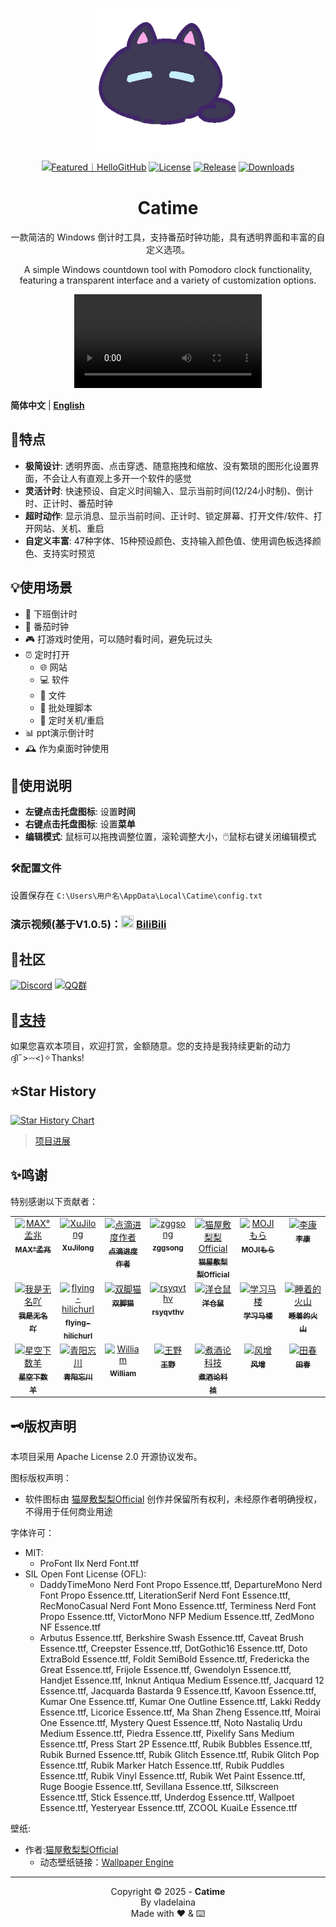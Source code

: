 <p align="center">
<a href="https://github.com/vladelaina/Catime" target="_blank">
<img align="center" alt="catime" width="230" src="Images/catime.png" />
</a>
  
</p>
<p align="center">
   <a href="https://hellogithub.com/repository/00a7a32b7bc647e1a62747530bc16115" target="_blank"><img src="https://abroad.hellogithub.com/v1/widgets/recommend.svg?rid=00a7a32b7bc647e1a62747530bc16115&claim_uid=JBczix10rXqNblQ&theme=small" alt="Featured｜HelloGitHub" /></a>
 <a href="https://github.com/vladelaina/Catime/blob/main/LICENSE"><img alt="License" src="https://img.shields.io/github/license/vladelaina/Catime?label=License" /></a>
 <a href="https://github.com/vladelaina/Catime/releases/latest"><img alt="Release" src="https://img.shields.io/github/release/vladelaina/Catime.svg?label=Release" /></a>
 <a href="https://github.com/vladelaina/Catime/releases"><img alt="Downloads" src="https://img.shields.io/github/downloads/vladelaina/Catime/total?label=Downloads" /></a>

</p>

<h1 align="center">Catime</h1>

<p align="center">一款简洁的 Windows 倒计时工具，支持番茄时钟功能，具有透明界面和丰富的自定义选项。</p>
<p align="center">A simple Windows countdown tool with Pomodoro clock functionality, featuring a transparent interface and a variety of customization options.</p>

<div align="center">
<video src="https://github.com/user-attachments/assets/2f733378-8ddd-468f-b971-7e98ea4824c2" autoplay loop></video>
</div>

**简体中文** | [**English**](./README_EN.md)

## 🌟特点

- **极简设计**: 透明界面、点击穿透、随意拖拽和缩放、没有繁琐的图形化设置界面，不会让人有直观上多开一个软件的感觉
- **灵活计时**: 快速预设、自定义时间输入、显示当前时间(12/24小时制)、倒计时、正计时、番茄时钟
- **超时动作**: 显示消息、显示当前时间、正计时、锁定屏幕、打开文件/软件、打开网站、关机、重启
- **自定义丰富**: 47种字体、15种预设颜色、支持输入颜色值、使用调色板选择颜色、支持实时预览

## 💡使用场景

- 👔 下班倒计时
- 🍅 番茄时钟
- 🎮 打游戏时使用，可以随时看时间，避免玩过头
- ⏰ 定时打开
  - 🌐 网站
  - 💻 软件
  - 📄 文件
  - 📝 批处理脚本
  - 🔄 定时关机/重启
- 📊 ppt演示倒计时
- 🕰️ 作为桌面时钟使用


## 📑使用说明

- **左键点击托盘图标**: 设置**时间**
- **右键点击托盘图标**: 设置**菜单**
- **编辑模式**: 鼠标可以拖拽调整位置，滚轮调整大小，🖱️鼠标右键关闭编辑模式


### 🛠️配置文件
设置保存在 `C:\Users\用户名\AppData\Local\Catime\config.txt`

### 演示视频(基于V1.0.5)：<img src="https://www.bilibili.com/favicon.ico" width="20" height="20"> [BiliBili](https://www.bilibili.com/video/BV1fzQRYxErt)


## 💭社区

 <a href="https://discord.gg/W3tW2gtp6g"><img alt="Discord" src="https://img.shields.io/badge/Discord-Catime-7289da?logo=discord&logoColor=white&color=7289da"/></a>
 <a href="https://qm.qq.com/q/LgscIMw9i0"><img alt="QQ群" src="https://img.shields.io/badge/QQ-1027327912-7289da?logo=qq&logoColor=white"/></a>
 
## 💖[支持](support.md)

如果您喜欢本项目，欢迎打赏，金额随意。您的支持是我持续更新的动力 ദ്ദി˶>𖥦<)✧Thanks!

## ⭐Star History

<a href="https://star-history.com/#vladelaina/Catime&Date">
    <img src="https://api.star-history.com/svg?repos=vladelaina/Catime&type=Date" height="420" alt="Star History Chart">
</a>

> [项目进展](https://k021q39fc0u.feishu.cn/mindnotes/ZUDYbJAaOmhBAmn1H4Lc3rI3nGc#mindmap)

## ✨鸣谢 

特别感谢以下贡献者：
<table>
  <tbody>
    <tr>
      <td align="center" valign="top" width="14.28%"><a href="https://github.com/MadMaxChow"><img src="https://avatars.githubusercontent.com/u/13810505?v=4" width="100px;" alt="MAX°孟兆"/><br /><sub><b>MAX°孟兆</b></sub></a><br /></td>
      <td align="center" valign="top" width="14.28%"><a href="https://github.com/sumruler"><img src="https://avatars.githubusercontent.com/u/56953545?v=4" width="100px;" alt="XuJilong"/><br /><sub><b>XuJilong</b></sub></a><br /></td>
      <td align="center" valign="top" width="14.28%"><a href="https://www.diandiapp.com/"><img src="https://github.com/user-attachments/assets/ed3ad284-d4f6-456f-a451-0d4c3cba05a4" width="100px;" alt="点滴进度作者"/><br /><sub><b>点滴进度作者</b></sub></a><br /></td>
      <td align="center" valign="top" width="14.28%"><a href="https://github.com/ZGGSONG"><img src="https://avatars.githubusercontent.com/u/49741009?v=4" width="100px;" alt="zggsong"/><br /><sub><b>zggsong</b></sub></a><br /></td>
      <td align="center" valign="top" width="14.28%"><a href="https://space.bilibili.com/26087398"><img src="https://i1.hdslb.com/bfs/face/af55083fafbabb7815b09c32adca94139b3ab3f8.webp@240w_240h_1c_1s_!web-avatar-space-header.avif" width="100px;" alt="猫屋敷梨梨Official"/><br /><sub><b>猫屋敷梨梨Official</b></sub></a><br /></td>
      <td align="center" valign="top" width="14.28%"><a href="https://space.bilibili.com/6189012"><img src="https://i0.hdslb.com/bfs/face/e38f4197fddc38397732b61c3086cd6b280dd00e.jpg" width="100px;" alt="MOJIもら"/><br /><sub><b>MOJIもら</b></sub></a><br /></td>
      <td align="center" valign="top" width="14.28%"><a href="https://space.bilibili.com/475437261"><img src="https://i0.hdslb.com/bfs/face/a52c54f0098602b2934d828222aaf3895b06c9ec.jpg@240w_240h_1c_1s_!web-avatar-space-header.avif" width="100px;" alt="李康"/><br /><sub><b>李康</b></sub></a><br /></td>
    </tr>
    <tr>
      <td align="center" valign="top" width="14.28%"><a href="https://space.bilibili.com/1708573954"><img src="https://i1.hdslb.com/bfs/face/7fe7cfba25dd086f9b4dbb8433b5db237a5ff98b.jpg@240w_240h_1c_1s_!web-avatar-space-header.avif" width="100px;" alt="我是无名吖"/><br /><sub><b>我是无名吖</b></sub></a><br /></td>
      <td align="center" valign="top" width="14.28%"><a href="https://github.com/flying-hilichurl"><img src="https://avatars.githubusercontent.com/u/187168840?v=4" width="100px;" alt="flying-hilichurl"/><br /><sub><b>flying-hilichurl</b></sub></a><br /></td>
      <td align="center" valign="top" width="14.28%"><a href="https://space.bilibili.com/161061562"><img src="https://i1.hdslb.com/bfs/face/ffbffc12d4cb51d158210f26f45bb1b369eaf730.jpg@240w_240h_1c_1s_!web-avatar-space-header.avif" width="100px;" alt="双脚猫"/><br /><sub><b>双脚猫</b></sub></a><br />
</td>
      <td align="center" valign="top" width="14.28%"><a href="https://github.com/rsyqvthv"><img src="https://avatars.githubusercontent.com/u/2230369?v=4" width="100px;" alt="rsyqvthv"/><br /><sub><b>rsyqvthv</b></sub></a><br /></td>
      <td align="center" valign="top" width="14.28%"><a href="https://space.bilibili.com/297146893"><img src="https://i1.hdslb.com/bfs/face/60bd4649e39b9324998c0fede4dbc18a5baa7311.jpg@240w_240h_1c_1s_!web-avatar-space-header.avif" width="100px;" alt="洋仓鼠"/><br /><sub><b>洋仓鼠</b></sub></a><br /></td>
      <td align="center" valign="top" width="14.28%"><a href="https://space.bilibili.com/3546380188519387"><img src="https://i1.hdslb.com/bfs/face/a6396d677f543a173aa11f3d3cd2943a96121dda.jpg@240w_240h_1c_1s_!web-avatar-space-header.avif" width="100px;" alt="学习马楼"/><br /><sub><b>学习马楼</b></sub></a><br /></td>
      <td align="center" valign="top" width="14.28%"><a href="https://space.bilibili.com/8010065"><img src="https://i2.hdslb.com/bfs/face/118e5f530477e11326dbfb3692a0878fc92d303d.jpg@240w_240h_1c_1s_!web-avatar-space-header.avif" width="100px;" alt="睡着的火山"/><br /><sub><b>睡着的火山</b></sub></a><br /></td>
      <tr>
         <td align="center" valign="top" width="14.28%"><a href="https://space.bilibili.com/5549978"><img src="https://i2.hdslb.com/bfs/face/8da0d17a9d45bb66fb8758c4da378a145e1856ca.jpg@240w_240h_1c_1s_!web-avatar-space-header.avif" width="100px;" alt="星空下数羊"/><br /><sub><b>星空下数羊</b></sub></a><br /></td>
        <td align="center" valign="top" width="14.28%"><a href="https://space.bilibili.com/13129221"><img src="https://i2.hdslb.com/bfs/face/5a3c76d35af300d44111a50bde4b7acf45ad9621.jpg@128w_128h_1c_1s.webp" width="100px;" alt="青阳忘川"/><br /><sub><b>青阳忘川</b></sub></a><br /></td>
        <td align="center" valign="top" width="14.28%"><a href="https://github.com/llfWilliam"><img src="https://avatars.githubusercontent.com/u/192875064?v=4" width="100px;" alt="William"/><br /><sub><b>William</b></sub></a><br /></td>
                <td align="center" valign="top" width="14.28%"><a href="https://github.com/wangye99"><img src="https://avatars.githubusercontent.com/u/59310777?v=4" width="100px;" alt="王野"/><br /><sub><b>王野</b></sub></a><br /></td>
        <td align="center" valign="top" width="14.28%"><a href="https://space.bilibili.com/572042200"><img src="https://i1.hdslb.com/bfs/face/b952499e109734d73d81a2a6929aefd30b3fbc9d.png@128w_128h_1c_1s.webp" width="100px;" alt="煮酒论科技"/><br /><sub><b>煮酒论科技</b></sub></a><br /></td>
        <td align="center" valign="top" width="14.28%"><a href="https://space.bilibili.com/470931145"><img src="https://i2.hdslb.com/bfs/face/bd8660b3927b5be8fc724c2cf9be3d8ebe44ffa2.jpg@128w_128h_1c_1s.webp" width="100px;" alt="风增"/><br /><sub><b>风增</b></sub></a><br /></td>
        <td align="center" valign="top" width="14.28%"><a href="https://space.bilibili.com/266931550"><img src="https://github.com/user-attachments/assets/2fa88218-ee70-4a99-a225-ec632cfabf23" width="100px;" alt="田春"/><br /><sub><b>田春</b></sub></a><br /></td>
      </tr>
  </tbody>
</table>

## 🗝️版权声明

本项目采用 Apache License 2.0 开源协议发布。

图标版权声明：
- 软件图标由 [猫屋敷梨梨Official](https://space.bilibili.com/26087398) 创作并保留所有权利，未经原作者明确授权，不得用于任何商业用途

字体许可：
- MIT: 
  - ProFont IIx Nerd Font.ttf
- SIL Open Font License (OFL): 
  - DaddyTimeMono Nerd Font Propo Essence.ttf, DepartureMono Nerd Font Propo Essence.ttf,
    LiterationSerif Nerd Font Essence.ttf, RecMonoCasual Nerd Font Mono Essence.ttf,
    Terminess Nerd Font Propo Essence.ttf, VictorMono NFP Medium Essence.ttf,
    ZedMono NF Essence.ttf
  - Arbutus Essence.ttf, Berkshire Swash Essence.ttf, Caveat Brush Essence.ttf,
    Creepster Essence.ttf, DotGothic16 Essence.ttf, Doto ExtraBold Essence.ttf,
    Foldit SemiBold Essence.ttf, Fredericka the Great Essence.ttf, Frijole Essence.ttf,
    Gwendolyn Essence.ttf, Handjet Essence.ttf, Inknut Antiqua Medium Essence.ttf,
    Jacquard 12 Essence.ttf, Jacquarda Bastarda 9 Essence.ttf, Kavoon Essence.ttf,
    Kumar One Essence.ttf, Kumar One Outline Essence.ttf, Lakki Reddy Essence.ttf,
    Licorice Essence.ttf, Ma Shan Zheng Essence.ttf, Moirai One Essence.ttf,
    Mystery Quest Essence.ttf, Noto Nastaliq Urdu Medium Essence.ttf, Piedra Essence.ttf,
    Pixelify Sans Medium Essence.ttf, Press Start 2P Essence.ttf,
    Rubik Bubbles Essence.ttf, Rubik Burned Essence.ttf, Rubik Glitch Essence.ttf,
    Rubik Glitch Pop Essence.ttf, Rubik Marker Hatch Essence.ttf,
    Rubik Puddles Essence.ttf, Rubik Vinyl Essence.ttf, Rubik Wet Paint Essence.ttf,
    Ruge Boogie Essence.ttf, Sevillana Essence.ttf, Silkscreen Essence.ttf,
    Stick Essence.ttf, Underdog Essence.ttf, Wallpoet Essence.ttf,
    Yesteryear Essence.ttf, ZCOOL KuaiLe Essence.ttf

壁纸:
- 作者:[猫屋敷梨梨Official](https://space.bilibili.com/26087398)
    - 动态壁纸链接：[Wallpaper Engine](https://steamcommunity.com/sharedfiles/filedetails/?id=3171487185)
---

<div align="center">

Copyright © 2025 - **Catime**\
By vladelaina\
Made with ❤️ & ⌨️

</div>


